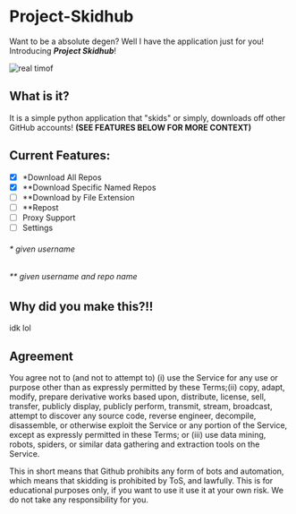 # Project-Skidhub
Want to be a absolute degen? Well I have the application just for you! Introducing **_Project Skidhub_**!

![real timof](https://github.com/livxy/Project-Skidhub/blob/main/real.gif)

## What is it?
It is a simple python application that "skids" or simply, downloads off other GitHub accounts! **(SEE FEATURES BELOW FOR MORE CONTEXT)**



## Current Features:
- [x] *Download All Repos
- [x] **Download Specific Named Repos
- [ ] **Download by File Extension
- [ ] **Repost
- [ ] Proxy Support
- [ ] Settings

###### * given username
###### ** given username and repo name


## Why did you make this?!!
idk lol


## Agreement
You agree not to (and not to attempt to) (i) use the Service for any use or purpose other than as expressly permitted by these Terms;(ii) copy, adapt, modify, prepare derivative works based upon, distribute, license, sell, transfer, publicly display, publicly perform, transmit, stream, broadcast, attempt to discover any source code, reverse engineer, decompile, disassemble, or otherwise exploit the Service or any portion of the Service, except as expressly permitted in these Terms; or (iii) use data mining, robots, spiders, or similar data gathering and extraction tools on the Service.

This in short means that Github prohibits any form of bots and automation, which means that skidding is prohibited by ToS, and lawfully. This is for educational purposes only, if you want to use it use it at your own risk. We do not take any responsibility for you.
